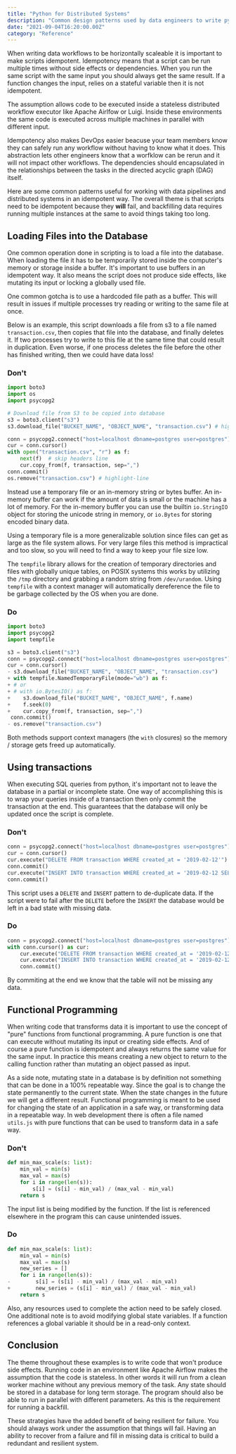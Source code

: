 ```yaml
---
title: "Python for Distributed Systems"
description: "Common design patterns used by data engineers to write python scripts that can be horizontally scaled on a stateless task runner."
date: "2021-09-04T16:20:00.00Z"
category: "Reference"
---
```


When writing data workflows to be horizontally scaleable it is important to make scripts idempotent. Idempotency means that a script can be run multiple times without side effects or dependencies. When you run the same script with the same input you should always get the same result. If a function changes the input, relies on a stateful variable then it is not idempotent.  

The assumption allows code to be executed inside a stateless distributed workflow executor like Apache Airlfow or Luigi. Inside these environments the same code is executed across multiple machines in parallel with different input. 

Idempotency also makes DevOps easier beacuse your team members know they can safely run any workflow without having to know what it does. This abstraction lets other engineers know that a worfklow can be rerun and it will not impact other workflows. The dependencies should encapsulated in the relationships between the tasks in the directed acyclic graph (DAG) itself. 

Here are some common patterns useful for working with data pipelines and distributed systems in an idempotent way. The overall theme is that scripts need to be idempotent because  they **will** fail, and backfilling data requires running multiple instances at the same to avoid things taking too long.


## Loading Files into the Database

One common operation done in scripting is to load a file into the database. When loading the file it has to be temporarily stored inside the computer's memory or storage inside a buffer.  It's important to use buffers in an idempotent way. It also means the script does not produce side effects, like mutating its input or locking a globally used file. 

One common gotcha is to use a hardcoded file path as a buffer. This will result in issues if multiple processes try reading or writing to the same file at once. 

Below is an example, this script downloads a file from s3 to a file named `transaction.csv`, then copies that file into the database, and finally deletes it. If two processes try to write to this file at the same time that could result in duplication. Even worse, if one process deletes the file before the other has finished writing, then we could have data loss! 

### Don't 
```python
import boto3
import os
import psycopg2

# Download file from S3 to be copied into database
s3 = boto3.client("s3")
s3.download_file("BUCKET_NAME", "OBJECT_NAME", "transaction.csv") # highlight-line

conn = psycopg2.connect("host=localhost dbname=postgres user=postgres")
cur = conn.cursor()
with open("transaction.csv", "r") as f:
    next(f)  # skip headers line
    cur.copy_from(f, transaction, sep=",")
conn.commit()
os.remove("transaction.csv") # highlight-line
```

Instead use a temporary file or an in-memory string or bytes buffer. An in-memory buffer can work if the amount of data is small or the machine has a lot of memory. For the in-memory buffer you can use the builtin `io.StringIO` object for storing the unicode string in memory, or `io.Bytes` for storing encoded binary data. 

Using a temporary file is a more generalizable solution since files can get as large as the file system allows. For very large files this method is impractical and too slow, so you will need to find a way to keep your file size low.

The `tempfile` library allows for the creation of temporary directories and files with globally unique tables, on POSIX systems this works by utilizing the `/tmp` directory and grabbing a random string from `/dev/urandom`. Using `tempfile` with a context manager will automatically dereference the file to be garbage collected by the OS when you are done.


### Do
```python {diff}
import boto3
import psycopg2
import tempfile

s3 = boto3.client("s3")
conn = psycopg2.connect("host=localhost dbname=postgres user=postgres")
cur = conn.cursor()
- s3.download_file("BUCKET_NAME", "OBJECT_NAME", "transaction.csv")
+ with tempfile.NamedTemporaryFile(mode="wb") as f:   
+ # or                                                                                                           
+ # with io.BytesIO() as f:                                                                   
+    s3.download_file("BUCKET_NAME", "OBJECT_NAME", f.name)
+    f.seek(0)
+    cur.copy_from(f, transaction, sep=",")
 conn.commit()
- os.remove("transaction.csv")
```

Both methods support context managers (the `with` closures) so the memory / storage gets freed up automatically. 

## Using transactions 

When executing SQL queries from python, it's important not to leave the database in a partial or incomplete state. One way of accomplishing this is to wrap your queries inside of a transaction then only commit the transaction at the end. This guarantees that the database will only be updated once the script is complete. 

### Don't 

```python
conn = psycopg2.connect("host=localhost dbname=postgres user=postgres")
cur = conn.cursor() 
cur.execute("DELETE FROM transaction WHERE created_at = '2019-02-12'")
conn.commit()
cur.execute("INSERT INTO transaction WHERE created_at = '2019-02-12 SELECT * FROM loading'")
conn.commit()
```

This script uses a `DELETE` and `INSERT` pattern to de-duplicate data. If the script were to fail after the `DELETE` before the `INSERT` the database would be left in a bad state with missing data.

### Do 

```python {diff}
conn = psycopg2.connect("host=localhost dbname=postgres user=postgres")
with conn.cursor() as cur:
    cur.execute("DELETE FROM transaction WHERE created_at = '2019-02-12'")
    cur.execute("INSERT INTO transaction WHERE created_at = '2019-02-12 SELECT * FROM loading'")
    conn.commit()
```

By commiting at the end we know that the table will not be missing any data.

## Functional Programming

When writing code that transforms data it is important to use the concept of "pure" functions from functional programming. A pure function is one that can execute without mutating its input or creating side effects. And of course a pure function is idempotent and always returns the same value for the same input. In practice this means creating a new object to return to the calling function rather than mutating an object passed as input. 

As a side note, mutating state in a database is by definition not something that can be done in a 100% repeatable way. Since the goal is to change the state permanently to the current state. When the state changes in the future we will get a different result. Functional programming is meant to be used for changing the state of an application in a safe way, or transforming data in a repeatable way. In web development there is often a file named `utils.js` with pure functions that can be used to transform data in a safe way. 


### Don't 

```python
def min_max_scale(s: list):
    min_val = min(s)
    max_val = max(s)
    for i in range(len(s)):
        s[i] = (s[i] - min_val) / (max_val - min_val)
    return s
```

The input list is being modified by the function. If the list is referenced elsewhere in the program this can cause unintended issues.

### Do 

```python {diff}
def min_max_scale(s: list):
    min_val = min(s)
    max_val = max(s)
    new_series = []
    for i in range(len(s)):
-        s[i] = (s[i] - min_val) / (max_val - min_val)
+        new_series = (s[i] - min_val) / (max_val - min_val)
    return s
```

Also, any resources used to complete the action need to be safely closed. One additional note is to avoid modifying global state variables. If a function references a global variable it should be in a read-only context. 

## Conclusion 

The theme throughout these examples is to write code that won't produce side effects. Running code in an environment like Apache Airflow makes the assumption that the code is stateless. In other words it will run from a clean worker machine without any previous memory of the task. Any state should be stored in a database for long term storage. The program should also be able to run in parallel with different parameters. As this is the requirement for running a backfill. 

These strategies have the added benefit of being resilient for failure. You should always work under the assumption that things will fail. Having an ability to recover from a failure and fill in missing data is critical to build a redundant and resilient system.

